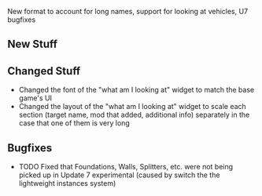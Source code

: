 New format to account for long names, support for looking at vehicles, U7 bugfixes




## New Stuff

<!-- - TODO Support for looking at vehicles -->

## Changed Stuff

- Changed the font of the "what am I looking at" widget to match the base game's UI
- Changed the layout of the "what am I looking at" widget to scale each section (target name, mod that added, additional info) separately in the case that one of them is very long

## Bugfixes

- TODO Fixed that Foundations, Walls, Splitters, etc. were not being picked up in Update 7 experimental (caused by switch the the lightweight instances system)
